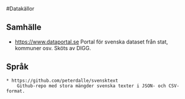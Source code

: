 #Datakällor

## Samhälle
   * https://www.dataportal.se
        Portal för svenska dataset från stat, kommuner osv. Sköts av DIGG.

## Språk
    * https://github.com/peterdalle/svensktext
        Github-repo med stora mängder svenska texter i JSON- och CSV-format.
